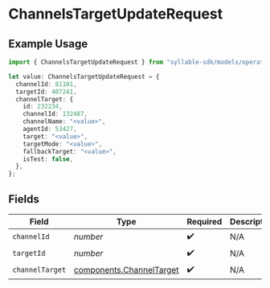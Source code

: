 # ChannelsTargetUpdateRequest

## Example Usage

```typescript
import { ChannelsTargetUpdateRequest } from "syllable-sdk/models/operations";

let value: ChannelsTargetUpdateRequest = {
  channelId: 81101,
  targetId: 407241,
  channelTarget: {
    id: 232234,
    channelId: 132487,
    channelName: "<value>",
    agentId: 53427,
    target: "<value>",
    targetMode: "<value>",
    fallbackTarget: "<value>",
    isTest: false,
  },
};
```

## Fields

| Field                                                                | Type                                                                 | Required                                                             | Description                                                          |
| -------------------------------------------------------------------- | -------------------------------------------------------------------- | -------------------------------------------------------------------- | -------------------------------------------------------------------- |
| `channelId`                                                          | *number*                                                             | :heavy_check_mark:                                                   | N/A                                                                  |
| `targetId`                                                           | *number*                                                             | :heavy_check_mark:                                                   | N/A                                                                  |
| `channelTarget`                                                      | [components.ChannelTarget](../../models/components/channeltarget.md) | :heavy_check_mark:                                                   | N/A                                                                  |